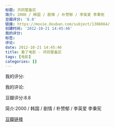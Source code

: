 ```yaml
---
标题: 共同警备区
简介: 2000 / 韩国 / 剧情 / 朴赞郁 / 李英爱 李秉宪
豆瓣评分: '8.8'
链接: https://movie.douban.com/subject/1306664/
创建时间: '2012-10-21 14:45:46'
我的评分:
标签:
评论:
date: 2012-10-21 14:45:46
title: 看了电影 - 共同警备区
tags: [电影]
categories: []
---
```


我的评分:

我的评论:

豆瓣评分:8.8

简介:2000 / 韩国 / 剧情 / 朴赞郁 / 李英爱 李秉宪

[豆瓣链接](https://movie.douban.com/subject/1306664/)

